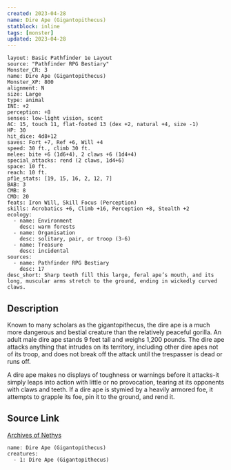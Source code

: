 ```yaml
---
created: 2023-04-28
name: Dire Ape (Gigantopithecus)
statblock: inline
tags: [monster]
updated: 2023-04-28
---
```

```statblock
layout: Basic Pathfinder 1e Layout
source: "Pathfinder RPG Bestiary"
Monster_CR: 3
name: Dire Ape (Gigantopithecus)
Monster_XP: 800
alignment: N
size: Large
type: animal
INI: +2
perception: +8
senses: low-light vision, scent
AC: 15, touch 11, flat-footed 13 (dex +2, natural +4, size -1)
HP: 30
hit_dice: 4d8+12
saves: Fort +7, Ref +6, Will +4
speed: 30 ft., climb 30 ft.
melee: bite +6 (1d6+4), 2 claws +6 (1d4+4)
special_attacks: rend (2 claws, 1d4+6)
space: 10 ft.
reach: 10 ft.
pf1e_stats: [19, 15, 16, 2, 12, 7]
BAB: 3
CMB: 8
CMD: 20
feats: Iron Will, Skill Focus (Perception)
skills: Acrobatics +6, Climb +16, Perception +8, Stealth +2
ecology:
  - name: Environment
    desc: warm forests
  - name: Organisation
    desc: solitary, pair, or troop (3-6)
  - name: Treasure
    desc: incidental
sources:
  - name: Pathfinder RPG Bestiary
    desc: 17
desc_short: Sharp teeth fill this large, feral ape’s mouth, and its long, muscular arms stretch to the ground, ending in wickedly curved claws.
```
## Description
Known to many scholars as the gigantopithecus, the dire ape is a much more dangerous and bestial creature than the relatively peaceful gorilla. An adult male dire ape stands 9 feet tall and weighs 1,200 pounds. The dire ape attacks anything that intrudes on its territory, including other dire apes not of its troop, and does not break off the attack until the trespasser is dead or runs off.

A dire ape makes no displays of toughness or warnings before it attacks-it simply leaps into action with little or no provocation, tearing at its opponents with claws and teeth. If a dire ape is stymied by a heavily armored foe, it attempts to grapple its foe, pin it to the ground, and rend it.
## Source Link
[Archives of Nethys](https://aonprd.com/MonsterDisplay.aspx?ItemName=Dire%20Ape%20(Gigantopithecus))
```encounter-table
name: Dire Ape (Gigantopithecus)
creatures:
  - 1: Dire Ape (Gigantopithecus)
```
